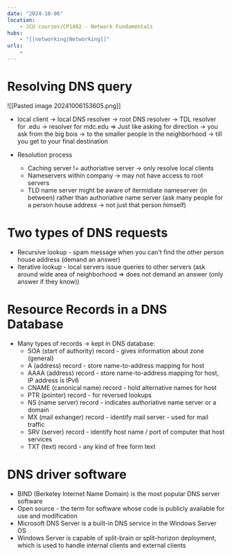 ```yaml
---
date: "2024-10-06"
location: 
    - JCU courses/CP1402 - Network Fundamentals
hubs: 
    - "[[networking|Networking]]"
urls:
    - 
---
```


# Resolving DNS query
![[Pasted image 20241006153605.png]]
+ local client -> local DNS resolver -> root DNS resolver -> TDL resolver for .edu -> resolver for mdc.edu
=> Just like asking for direction -> you ask from the big bois -> to the smaller people in the neighborhood -> till you get
to your final destination

+ Resolution process
    + Caching server != authoriative server ->  only resolve local clients
    + Nameservers within company -> may not have access to root servers
    + TLD name server might be aware of itermidiate nameserver (in between) rather than authoriative name server (ask many people
    for a person house address -> not just that person himself)

# Two types of DNS requests
+ Recursive lookup - spam message when you can't find the other person house address (demand an answer)
+ Iterative lookup - local servers issue queries to other servers (ask around wide area of neighborhood
=> does not demand an answer (only answer if they know))

# Resource Records in a DNS Database
+ Many types of records -> kept in DNS database: 
    + SOA (start of authority) record - gives information about zone (general)
    + A (address) record - store name-to-address mapping for host 
    + AAAA (address) record - store name-to-address mapping for host, IP address is IPv6
    + CNAME (canonical name) record - hold alternative names for host
    + PTR (pointer) record - for reversed lookups
    + NS (name server) record - indicates authoriative name server or a domain
    + MX (mail exhanger) record - identify mail server - used for mail traffic
    + SRV (server) record - identify host name / port of computer that host services
    + TXT (text) record - any kind of free form text

# DNS driver software
+ BIND (Berkeley Internet Name Domain) is the most popular DNS
server software
+ Open source - the term for software whose code is publicly
available for use and modification
+ Microsoft DNS Server is a built-in DNS service in the Windows
Server OS
+ Windows Server is capable of split-brain or split-horizon deployment,
which is used to handle internal clients and external clients
